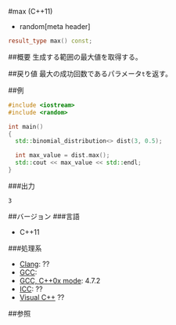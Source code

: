 #max (C++11)
* random[meta header]

```cpp
result_type max() const;
```

##概要
生成する範囲の最大値を取得する。


##戻り値
最大の成功回数であるパラメータ`t`を返す。


##例
```cpp
#include <iostream>
#include <random>

int main()
{
  std::binomial_distribution<> dist(3, 0.5);

  int max_value = dist.max();
  std::cout << max_value << std::endl;
}
```

###出力
```
3
```

##バージョン
###言語
- C++11

###処理系
- [Clang](/implementation.md#clang): ??
- [GCC](/implementation.md#gcc): 
- [GCC, C++0x mode](/implementation.md#gcc): 4.7.2
- [ICC](/implementation.md#icc): ??
- [Visual C++](/implementation.md#visual_cpp) ??


##参照



